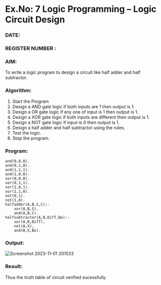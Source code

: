 # Ex.No: 7  Logic Programming –  Logic Circuit Design
### DATE:                                                                            
### REGISTER NUMBER : 
### AIM: 
To write a logic program to design a circuit like half adder and half subtractor.
###  Algorithm:
1. Start the Program
2. Design a AND gate logic if both inputs are 1 then output is 1.
3. Design a OR gate logic if any one of input is 1 then output is 1.
4. Design a XOR gate logic if both inputs are different then output is 1.
5. Design a NOT gate logic if input is 0 then output is 1.
6. Design a half adder and half subtractor using the rules.
7. Test the logic.
8. Stop the program.

### Program:
```
and(0,0,0).
and(0,1,0).
and(1,1,1).
and(1,0,0).
xor(0,0,0).
xor(0,1,1).
xor(1,0,1).
xor(1,1,0).
not(0,1).
not(1,0).
halfadder(A,B,S,C):-
    xor(A,B,S),
    and(A,B,C).
halfsubtractor(A,B,Diff,Bo):-
    xor(A,B,Diff),
    not(A,X),
    and(B,X,Bo).
```


### Output:

![Screenshot 2023-11-01 201533](https://github.com/Aishwarya-TM/AI_Lab_2023-24/assets/127846109/9fc0c1c2-0806-41e3-9d7e-e82fe6f26ea3)


### Result:
Thus the truth table of circuit verified sucessfully.

